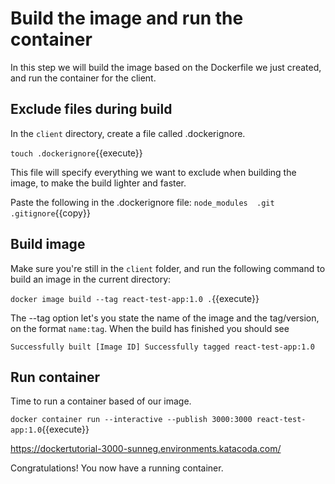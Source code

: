 # Build the image and run the container
In this step we will build the image based on the Dockerfile we just created, and run the container for the client.

## Exclude files during build
In the `client` directory, create a file called .dockerignore.

`touch .dockerignore`{{execute}} 
 
This file will specify everything we want to exclude when building the image, to make the build lighter and faster.

Paste the following in the .dockerignore file: 
`node_modules 
.git
.gitignore`{{copy}}

## Build image

Make sure you're still in the `client` folder, and run the following command to build an image in the current directory:

`docker image build --tag react-test-app:1.0 .`{{execute}}

The --tag option let's you state the name of the image and the tag/version, on the format `name:tag`. When the build has finished you should see 

`Successfully built [Image ID]
Successfully tagged react-test-app:1.0`

## Run container

Time to run a container based of our image. 

`docker container run --interactive --publish 3000:3000 react-test-app:1.0`{{execute}}

https://dockertutorial-3000-sunneg.environments.katacoda.com/

Congratulations! You now have a running container.